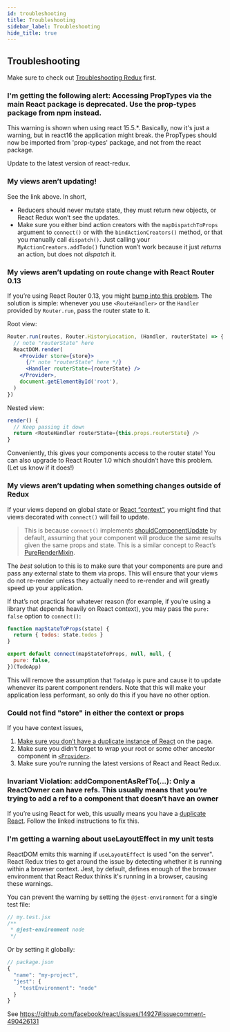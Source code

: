 ```yaml
---
id: troubleshooting
title: Troubleshooting
sidebar_label: Troubleshooting
hide_title: true
---
```


## Troubleshooting

Make sure to check out [Troubleshooting Redux](https://redux.js.org/troubleshooting) first.

### I'm getting the following alert: Accessing PropTypes via the main React package is deprecated. Use the prop-types package from npm instead.

This warning is shown when using react 15.5.\*. Basically, now it's just a warning, but in react16 the application might break. the PropTypes should now be imported from 'prop-types' package, and not from the react package.

Update to the latest version of react-redux.

### My views aren’t updating!

See the link above.
In short,

- Reducers should never mutate state, they must return new objects, or React Redux won’t see the updates.
- Make sure you either bind action creators with the `mapDispatchToProps` argument to `connect()` or with the `bindActionCreators()` method, or that you manually call `dispatch()`. Just calling your `MyActionCreators.addTodo()` function won’t work because it just _returns_ an action, but does not _dispatch_ it.

### My views aren’t updating on route change with React Router 0.13

If you’re using React Router 0.13, you might [bump into this problem](https://github.com/reduxjs/react-redux/issues/43). The solution is simple: whenever you use `<RouteHandler>` or the `Handler` provided by `Router.run`, pass the router state to it.

Root view:

```jsx
Router.run(routes, Router.HistoryLocation, (Handler, routerState) => {
  // note "routerState" here
  ReactDOM.render(
    <Provider store={store}>
      {/* note "routerState" here */}
      <Handler routerState={routerState} />
    </Provider>,
    document.getElementById('root'),
  )
})
```

Nested view:

```js
render() {
  // Keep passing it down
  return <RouteHandler routerState={this.props.routerState} />
}
```

Conveniently, this gives your components access to the router state!
You can also upgrade to React Router 1.0 which shouldn’t have this problem. (Let us know if it does!)

### My views aren’t updating when something changes outside of Redux

If your views depend on global state or [React “context”](http://facebook.github.io/react/docs/context.html), you might find that views decorated with `connect()` will fail to update.

> This is because `connect()` implements [shouldComponentUpdate](https://facebook.github.io/react/docs/component-specs.html#updating-shouldcomponentupdate) by default, assuming that your component will produce the same results given the same props and state. This is a similar concept to React’s [PureRenderMixin](https://facebook.github.io/react/docs/pure-render-mixin.html).

The _best_ solution to this is to make sure that your components are pure and pass any external state to them via props. This will ensure that your views do not re-render unless they actually need to re-render and will greatly speed up your application.

If that’s not practical for whatever reason (for example, if you’re using a library that depends heavily on React context), you may pass the `pure: false` option to `connect()`:

```js
function mapStateToProps(state) {
  return { todos: state.todos }
}

export default connect(mapStateToProps, null, null, {
  pure: false,
})(TodoApp)
```

This will remove the assumption that `TodoApp` is pure and cause it to update whenever its parent component renders. Note that this will make your application less performant, so only do this if you have no other option.

### Could not find "store" in either the context or props

If you have context issues,

1. [Make sure you don’t have a duplicate instance of React](https://medium.com/@dan_abramov/two-weird-tricks-that-fix-react-7cf9bbdef375) on the page.
2. Make sure you didn’t forget to wrap your root or some other ancestor component in [`<Provider>`](#provider-store).
3. Make sure you’re running the latest versions of React and React Redux.

### Invariant Violation: addComponentAsRefTo(...): Only a ReactOwner can have refs. This usually means that you’re trying to add a ref to a component that doesn’t have an owner

If you’re using React for web, this usually means you have a [duplicate React](https://medium.com/@dan_abramov/two-weird-tricks-that-fix-react-7cf9bbdef375). Follow the linked instructions to fix this.

### I'm getting a warning about useLayoutEffect in my unit tests

ReactDOM emits this warning if `useLayoutEffect` is used "on the server". React Redux tries to get around the issue by detecting whether it is running within a browser context. Jest, by default, defines enough of the browser environment that React Redux thinks it's running in a browser, causing these warnings.

You can prevent the warning by setting the `@jest-environment` for a single test file:

```jsx
// my.test.jsx
/**
 * @jest-environment node
 */
```

Or by setting it globally:

```js
// package.json
{
  "name": "my-project",
  "jest": {
    "testEnvironment": "node"
  }
}
```

See https://github.com/facebook/react/issues/14927#issuecomment-490426131
